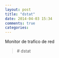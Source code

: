 ```yaml
---
layout: post
title: "dstat"
date: 2014-04-03 15:34
comments: true
categories: 
---
```

Monitor  de trafico de red

>\# dstat 

